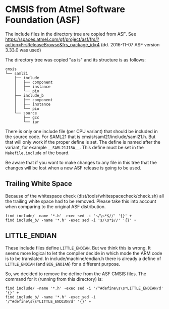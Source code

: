 # CMSIS from Atmel Software Foundation (ASF)

The include files in the directory tree are copied from ASF.  See
https://spaces.atmel.com/gf/project/asf/frs/?action=FrsReleaseBrowse&frs_package_id=4
(dd.  2016-11-07 ASF version 3.33.0 was used)

The directory tree was copied "as is" and its structure is as follows:

    cmsis
    └── saml21
        ├── include
        │   ├── component
        │   ├── instance
        │   └── pio
        ├── include_b
        │   ├── component
        │   ├── instance
        │   └── pio
        └── source
            ├── gcc
            └── iar

There is only one include file (per CPU variant) that should be included in
the source code.  For SAML21 that is cmsis/saml21/include/saml21.h.  But
that will only work if the proper define is set.  The define is named after
the variant, for example `__SAML21J18A__`.  This define must be set in the
`Makefile.include` of the board.

Be aware that if you want to make changes to any file in this tree that the
changes will be lost when a new ASF release is going to be used.

## Trailing White Space

Because of the whitespace check (dist/tools/whitespacecheck/check.sh) all
the trailing white space had to be removed.  Please take this into account
when comparing to the original ASF distribution.

    find include/ -name '*.h' -exec sed -i 's/\s*$//' '{}' +
    find include_b/ -name '*.h' -exec sed -i 's/\s*$//' '{}' +

## LITTLE_ENDIAN

These include files define `LITTLE_ENDIAN`.  But we think this is wrong.  It
seems more logical to let the compiler decide in which mode the ARM code is
to be translated.  In include/machine/endian.h there is already a define of
`LITTLE_ENDIAN` (and `BIG_ENDIAN`) for a different purpose.

So, we decided to remove the define from the ASF CMSIS files.  The command
for it (running from this directory) is:

    find include/ -name '*.h' -exec sed -i '/^#define\s\s*LITTLE_ENDIAN/d' '{}' +
    find include_b/ -name '*.h' -exec sed -i '/^#define\s\s*LITTLE_ENDIAN/d' '{}' +
